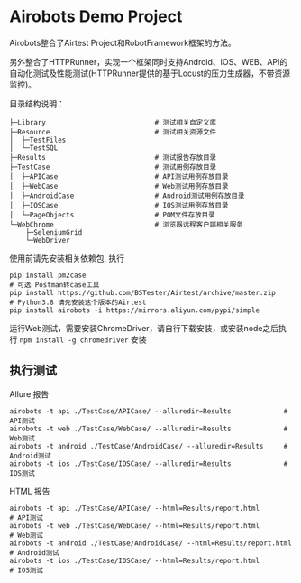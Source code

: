 # Airobots Demo Project

Airobots整合了Airtest Project和RobotFramework框架的方法。

另外整合了HTTPRunner，实现一个框架同时支持Android、IOS、WEB、API的自动化测试及性能测试(HTTPRunner提供的基于Locust的压力生成器，不带资源监控)。

目录结构说明：

    ├─Library                           # 测试相关自定义库
    ├─Resource                          # 测试相关资源文件
    │  ├─TestFiles
    │  └─TestSQL
    ├─Results                           # 测试报告存放目录
    ├─TestCase                          # 测试用例存放目录
    │  ├─APICase                        # API测试用例存放目录
    │  ├─WebCase                        # Web测试用例存放目录
    │  ├─AndroidCase                    # Android测试用例存放目录
    │  ├─IOSCase                        # IOS测试用例存放目录
    │  └─PageObjects                    # POM文件存放目录
    └─WebChrome                         # 浏览器远程客户端相关服务
        ├─SeleniumGrid
        └─WebDriver

使用前请先安装相关依赖包, 执行

```
pip install pm2case                                                         # 可选 Postman转case工具
pip install https://github.com/BSTester/Airtest/archive/master.zip          # Python3.8 请先安装这个版本的Airtest
pip install airobots -i https://mirrors.aliyun.com/pypi/simple
```

运行Web测试，需要安装ChromeDriver，请自行下载安装，或安装node之后执行 `npm install -g chromedriver` 安装


## 执行测试 

Allure 报告
```
airobots -t api ./TestCase/APICase/ --alluredir=Results             # API测试
airobots -t web ./TestCase/WebCase/ --alluredir=Results             # Web测试
airobots -t android ./TestCase/AndroidCase/ --alluredir=Results     # Android测试
airobots -t ios ./TestCase/IOSCase/ --alluredir=Results             # IOS测试
```

HTML 报告
```
airobots -t api ./TestCase/APICase/ --html=Results/report.html          # API测试
airobots -t web ./TestCase/WebCase/ --html=Results/report.html          # Web测试
airobots -t android ./TestCase/AndroidCase/ --html=Results/report.html  # Android测试
airobots -t ios ./TestCase/IOSCase/ --html=Results/report.html          # IOS测试
```